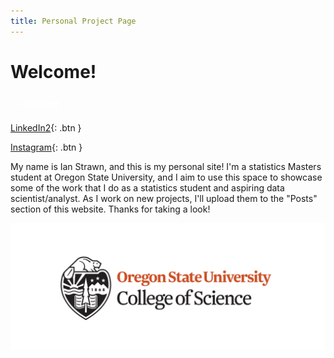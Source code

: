```yaml
---
title: Personal Project Page
---
```


<style>
.btn {
  display: inline-block;
  color: #fff !important;
  padding: 0.5em 1em;
  border-radius: 4px;
  text-decoration: none;
  font-weight: bold;
  border: none;
}

.btn-blue { background: #0077b5; }
.btn-blue:hover { background: #005983; }

.btn-green { background: #2ecc40; }
.btn-green:hover { background: #27ae36; }
</style>

# Welcome!

<a href="https://www.linkedin.com/in/ian-strawn-548234255" class="btn">LinkedIn1</a>

[LinkedIn2](https://www.linkedin.com/in/ian-strawn-548234255){: .btn }

[Instagram](https://www.linkedin.com/in/ian-strawn-548234255){: .btn }

My name is Ian Strawn, and this is my personal site! I'm a statistics Masters student at Oregon State University, and I aim to use this space to showcase some of the work that I do as a statistics student and aspiring data scientist/analyst. As I work on new projects, I'll upload them to the "Posts" section of this website. Thanks for taking a look!

![Oregon State College of Science Logo](cos_logo.png)
